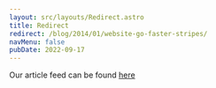 ```yaml
---
layout: src/layouts/Redirect.astro
title: Redirect
redirect: /blog/2014/01/website-go-faster-stripes/
navMenu: false
pubDate: 2022-09-17
---
```

<div>
Our article feed can be found <a href="/blog/2014/01/website-go-faster-stripes/">here</a>
</div>
